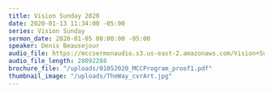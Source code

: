 ```yaml
---
title: Vision Sunday 2020
date: 2020-01-13 11:34:00 -05:00
series: Vision Sunday
sermon_date: 2020-01-05 00:00:00 -05:00
speaker: Denis Beausejour
audio_file: https://mccsermonaudio.s3.us-east-2.amazonaws.com/Vision+Sundays/Vision+Sunday+2020.lite.mp3
audio_file_length: 28092288
brochure_file: "/uploads/01052020_MCCProgram_proof1.pdf"
thumbnail_image: "/uploads/TheWay_cvrArt.jpg"
---
```

